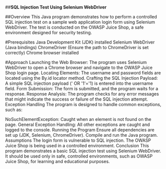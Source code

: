 ##<b>SQL Injection Test Using Selenium WebDriver</b>


##Overview
This Java program demonstrates how to perform a controlled SQL injection test on a sample web application login form using Selenium WebDriver. The test is conducted on the OWASP Juice Shop, a safe environment designed for security testing.

#Prerequisites
Java Development Kit (JDK) installed
Selenium WebDriver (Java bindings)
ChromeDriver (Ensure the path to ChromeDriver is set correctly)
Chrome browser installed

#Approach
Launching the Web Browser: The program uses Selenium WebDriver to open a Chrome browser and navigate to the OWASP Juice Shop login page.
Locating Elements: The username and password fields are located using the By.id locator method.
Crafting the SQL Injection Payload: A simple SQL injection payload (' OR '1'='1) is entered into the username field.
Form Submission: The form is submitted, and the program waits for a response.
Response Analysis: The program checks for any error messages that might indicate the success or failure of the SQL injection attempt.
Exception Handling
The program is designed to handle common exceptions, such as:

NoSuchElementException: Caught when an element is not found on the page.
General Exception Handling: All other exceptions are caught and logged to the console.
Running the Program
Ensure all dependencies are set up (JDK, Selenium, ChromeDriver).
Compile and run the Java program.
Assumptions
The login form is vulnerable to SQL injection.
The OWASP Juice Shop is being used in a controlled environment.
Conclusion
This program demonstrates a basic SQL injection test using Selenium WebDriver. It should be used only in safe, controlled environments, such as OWASP Juice Shop, for learning and educational purposes.
